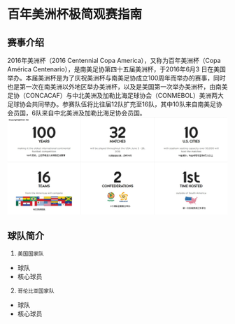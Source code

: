 # 百年美洲杯极简观赛指南

## 赛事介绍
2016年美洲杯（2016 Centennial Copa America），又称为百年美洲杯（Copa América Centenario），是南美足协第四十五届美洲杯，于2016年6月3 日在美国举办。本届美洲杯是为了庆祝美洲杯与南美足协成立100周年而举办的赛事，同时也是第一次在南美洲以外地区举办美洲杯，以及是美国第一次举办美洲杯，由南美足协（CONCACAF）与中北美洲及加勒比海足球协会（CONMEBOL）美洲两大足球协会共同举办。参赛队伍将比往届12队扩充至16队，其中10队来自南美足协会员国，6队来自中北美洲及加勒比海足协会员国。
![placeholder](https://github.com/zhongjianluxian/CopaAmerica101/blob/master/images/1.jpg)

## 球队简介

1. `美国国家队` 
  - 球队
  - 核心球员
2. `哥伦比亚国家队`
  - 球队
  - 核心球员
 

